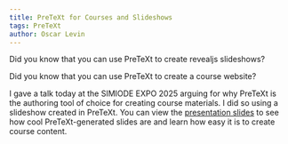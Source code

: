 ```yaml
---
title: PreTeXt for Courses and Slideshows
tags: PreTeXt
author: Oscar Levin
---
```


Did you know that you can use PreTeXt to create revealjs slideshows?  

Did you know that you can use PreTeXt to create a course website?

<!-- break -->

I gave a talk today at the SIMIODE EXPO 2025 arguing for why PreTeXt is the authoring tool of choice for creating course materials.  I did so using a slideshow created in PreTeXt.  You can view the [presentation slides](/assets/slides/simiode2025/) to see how cool PreTeXt-generated slides are and learn how easy it is to create course content.
